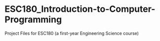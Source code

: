 # ESC180_Introduction-to-Computer-Programming
Project Files for ESC180 (a first-year Engineering Science course)
